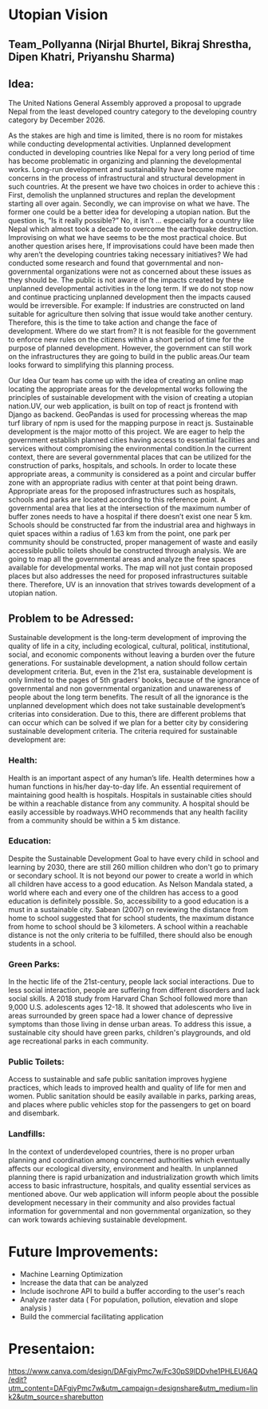 # Utopian Vision
## Team_Pollyanna (Nirjal Bhurtel, Bikraj Shrestha, Dipen Khatri, Priyanshu Sharma)

## Idea:

The United Nations General Assembly approved a proposal to upgrade Nepal from the least developed country category to the developing country category by December 2026.

As the stakes are high and time is limited, there is no room for mistakes while conducting developmental activities. Unplanned development conducted in developing countries like Nepal for a very long period of time has become problematic in organizing and planning the developmental works. Long-run development and sustainability have become major concerns in the process of infrastructural and structural development in such countries. At the present we have two choices in order to achieve this :
First, demolish the unplanned structures and replan the development starting all over again. Secondly, we can improvise on what we have. The former one could be a better idea for developing a utopian nation. But the question is, “Is it really possible?”
No, it isn’t ... especially for a country like Nepal which almost took a decade to overcome the earthquake destruction. Improvising on what we have seems to be the most practical choice.
But another question arises here, If improvisations could have been made then why aren’t the developing countries taking necessary initiatives? We had conducted some research and found that governmental and non-governmental organizations were not as concerned about these issues as they should be. The public is not aware of the impacts created by these unplanned developmental activities in the long term. If we do not stop now and continue practicing unplanned development then the impacts caused would be irreversible. For example: If industries are constructed on land suitable for agriculture then solving that issue would take another century. Therefore, this is the time to take action and change the face of development. Where do we start from? It is not feasible for the government to enforce new rules on the citizens within a short period of time for the purpose of planned development. However, the government can still work on the infrastructures they are going to build in the public areas.Our team looks forward to simplifying this planning process.

Our Idea
Our team has come up with the idea of creating an online map locating the appropriate areas for the developmental works following the principles of sustainable development with the vision of creating a utopian nation.UV, our web application, is built on top of react js frontend with Django as backend.
GeoPandas is used for processing whereas the map turf library of npm is used for the mapping purpose in react js.
Sustainable development is the major motto of this project. We are eager to help the government establish planned cities having access to essential facilities and services without compromising the environmental condition.In the current context, there are several governmental places that can be utilized for the construction of parks, hospitals, and schools. In order to locate these appropriate areas, a community is considered as a point and circular buffer zone with an appropriate radius with center at that point being drawn. Appropriate areas for the proposed infrastructures such as hospitals, schools and parks are located according to this reference point. A governmental area that lies at the intersection of the maximum number of buffer zones needs to have a hospital if there doesn’t exist one near 5 km. Schools should be constructed far from the industrial area and highways in quiet spaces within a radius of 1.63 km from the point, one park per community should be constructed, proper management of waste and easily accessible public toilets should be constructed through analysis. We are going to map all the governmental areas and analyze the free spaces available for developmental works. The map will not just contain proposed places but also addresses the need for proposed infrastructures suitable there.
Therefore, UV is an innovation that strives towards development of a utopian nation.

## Problem to be Adressed:

Sustainable development is the long-term development of improving the quality of life in a city, including ecological, cultural, political, institutional, social, and economic components without leaving a burden over the future generations. For sustainable development, a nation should follow certain development criteria. But, even in the 21st era, sustainable development is only limited to the pages of 5th graders' books, because of the ignorance of governmental and non governmental organization and unawareness of people about the long term benefits. The result of all the ignorance is the unplanned development which does not take sustainable development’s criterias into consideration. Due to this, there are different problems that can occur which can be solved if we plan for a better city by considering sustainable development criteria.
The criteria required for sustainable development are:

### Health:

Health is an important aspect of any human’s life. Health determines how a human functions in his/her day-to-day life. An essential requirement of maintaining good health is hospitals. Hospitals in sustainable cities should be within a reachable distance from any community. A hospital should be easily accessible by roadways.WHO recommends that any health facility from a community should be within a 5 km distance.

### Education:

Despite the Sustainable Development Goal to have every child in school and learning by 2030, there are still 260 million children who don't go to primary or secondary school. It is not beyond our power to create a world in which all children have access to a good education. As Nelson Mandala stated, a world where each and every one of the children has access to a good education is definitely possible. So, accessibility to a good education is a must in a sustainable city. Sabean (2007) on reviewing the distance from home to school suggested that for school students, the maximum distance from home to school should be 3 kilometers. A school within a reachable distance is not the only criteria to be fulfilled, there should also be enough students in a school.

### Green Parks:

In the hectic life of the 21st-century, people lack social interactions. Due to less social interaction, people are suffering from different disorders and lack social skills. A 2018 study from Harvard Chan School followed more than 9,000 U.S. adolescents ages 12-18. It showed that adolescents who live in areas surrounded by green space had a lower chance of depressive symptoms than those living in dense urban areas. To address this issue, a sustainable city should have green parks, children's playgrounds, and old age recreational parks in each community.

### Public Toilets:

Access to sustainable and safe public sanitation improves hygiene practices, which leads to improved health and quality of life for men and women. Public sanitation should be easily available in parks, parking areas, and places where public vehicles stop for the passengers to get on board and disembark.

### Landfills:

In the context of underdeveloped countries, there is no proper urban planning and coordination among concerned authorities which eventually affects our ecological diversity, environment and health. In unplanned planning there is rapid urbanization and industrialization growth which limits access to basic infrastructure, hospitals, and quality essential services as mentioned above. Our web application will inform people about the possible development necessary in their community and also provides factual information for governmental and non governmental organization, so they can work towards achieving sustainable development.

# Future Improvements:
- Machine Learning Optimization
- Increase the data that can be analyzed
- Include isochrone API to build a  buffer according to the user's reach
- Analyze raster data ( For population, pollution, elevation and slope analysis )
- Build the  commercial facilitating application

# Presentaion:
https://www.canva.com/design/DAFgjyPmc7w/Fc30pS9IDDvhe1PHLEU6AQ/edit?utm_content=DAFgjyPmc7w&utm_campaign=designshare&utm_medium=link2&utm_source=sharebutton
